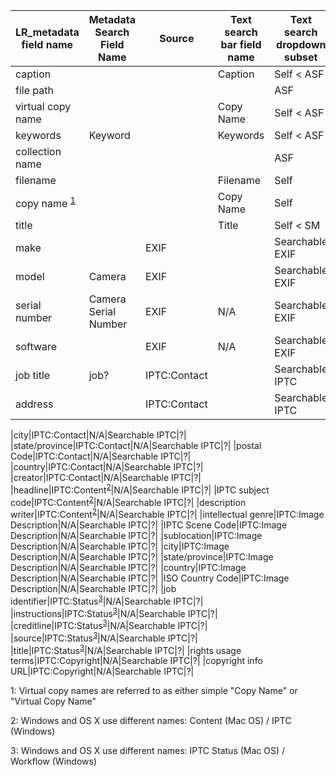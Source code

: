 |LR_metadata field name| Metadata Search Field Name | Source | Text search bar field name | Text search dropdown subset | Smart collection field name|
|---|---|---|---|---|---|
|caption|||Caption|Self < ASF|?|
|file path||||ASF|?|
|virtual copy name|||Copy Name|Self < ASF|?|
|keywords|Keyword||Keywords|Self < ASF|?|
|collection name||||ASF|?|
|filename|||Filename|Self|?|
|copy name <sup>[1](#myfootnote1)</sup>|||Copy Name|Self|?|
|title|||Title|Self < SM|?|
|make||EXIF||Searchable EXIF|?|
|model|Camera|EXIF||Searchable EXIF|?|
|serial number|Camera Serial Number|EXIF|N/A|Searchable EXIF|?|
|software||EXIF|N/A|Searchable EXIF|?|
|job title|job?|IPTC:Contact||Searchable IPTC|?|
|address||IPTC:Contact||Searchable IPTC|?|

|city|IPTC:Contact|N/A|Searchable IPTC|?|
|state/province|IPTC:Contact|N/A|Searchable IPTC|?|
|postal Code|IPTC:Contact|N/A|Searchable IPTC|?|
|country|IPTC:Contact|N/A|Searchable IPTC|?|
|creator|IPTC:Contact|N/A|Searchable IPTC|?|
|headline|IPTC:Content<sup>[2](#myfootnote2)</sup>|N/A|Searchable IPTC|?|
|IPTC subject code|IPTC:Content<sup>[2](#myfootnote2)</sup>|N/A|Searchable IPTC|?|
|description writer|IPTC:Content<sup>[2](#myfootnote2)</sup>|N/A|Searchable IPTC|?|
|intellectual genre|IPTC:Image Description|N/A|Searchable IPTC|?|
|IPTC Scene Code|IPTC:Image Description|N/A|Searchable IPTC|?|
|sublocation|IPTC:Image Description|N/A|Searchable IPTC|?|
|city|IPTC:Image Description|N/A|Searchable IPTC|?|
|state/province|IPTC:Image Description|N/A|Searchable IPTC|?|
|country|IPTC:Image Description|N/A|Searchable IPTC|?|
|ISO Country Code|IPTC:Image Description|N/A|Searchable IPTC|?|
|job identifier|IPTC:Status<sup>[3](#myfootnote3)</sup>|N/A|Searchable IPTC|?|
|instructions|IPTC:Status<sup>[3](#myfootnote3)</sup>|N/A|Searchable IPTC|?|
|creditline|IPTC:Status<sup>[3](#myfootnote3)</sup>|N/A|Searchable IPTC|?|
|source|IPTC:Status<sup>[3](#myfootnote3)</sup>|N/A|Searchable IPTC|?|
|title|IPTC:Status<sup>[3](#myfootnote3)</sup>|N/A|Searchable IPTC|?|
|rights usage terms|IPTC:Copyright|N/A|Searchable IPTC|?|
|copyright info URL|IPTC:Copyright|N/A|Searchable IPTC|?|

<a name="myfootnote1">1</a>: Virtual copy names are referred to as either simple "Copy Name" or "Virtual Copy Name"

<a name="myfootnote2">2</a>: Windows and OS X use different names: Content (Mac OS) / IPTC (Windows)

<a name="myfootnote3">3</a>: Windows and OS X use different names: IPTC Status (Mac OS) / Workflow (Windows)
